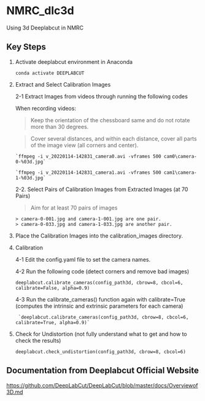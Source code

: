 # NMRC_dlc3d

Using 3d Deeplabcut in NMRC

## Key Steps

1. Activate deeplabcut environment in Anaconda

    `conda activate DEEPLABCUT`

2.  Extract and Select Calibration Images 
    
    2-1 Extract Images from videos through running the following codes

    When recording videos: 

    > Keep the orientation of the chessboard same and do not rotate more than 30 degrees.

    > Cover several distances, and within each distance, cover all parts of the image view (all corners and center).

        `ffmpeg -i v_20220114-142831_camera0.avi -vframes 500 cam0\camera-0-%03d.jpg`

        `ffmpeg -i v_20220114-142831_camera1.avi -vframes 500 cam1\camera-1-%03d.jpg`

    2-2. Select Pairs of Calibration Images from Extracted Images (at 70 Pairs) 

    > Aim for at least 70 pairs of images

        > camera-0-001.jpg and camera-1-001.jpg are one pair.
        > camera-0-033.jpg and camera-1-033.jpg are another pair.

3. Place the Calibration Images into the calibration_images directory.

4. Calibration

    4-1 Edit the config.yaml file to set the camera names.

    4-2 Run the following code (detect corners and remove bad images)

    `deeplabcut.calibrate_cameras(config_path3d, cbrow=8, cbcol=6, calibrate=False, alpha=0.9)`

    4-3 Run the calibrate_cameras() function again with calibrate=True (computes the intrinsic and extrinsic parameters for each camera)

        `deeplabcut.calibrate_cameras(config_path3d, cbrow=8, cbcol=6, calibrate=True, alpha=0.9)`

5. Check for Undistortion (not fully understand what to get and how to check the results)

    `deeplabcut.check_undistortion(config_path3d, cbrow=8, cbcol=6)`


## Documentation from Deeplabcut Official Website
https://github.com/DeepLabCut/DeepLabCut/blob/master/docs/Overviewof3D.md


